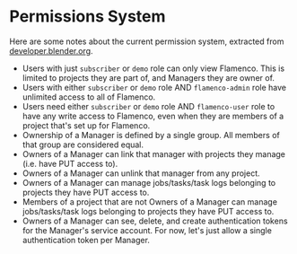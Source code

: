 # Permissions System

Here are some notes about the current permission system, extracted from 
[developer.blender.org](https://developer.blender.org/T51039).

- Users with just `subscriber` or `demo` role can only view Flamenco. This is limited to projects 
  they are part of, and Managers they are owner of.
- Users with either `subscriber` or `demo` role AND `flamenco-admin` role have unlimited access to
  all of Flamenco.
- Users need either `subscriber` or `demo` role AND `flamenco-user` role to have any write access to
  Flamenco, even when they are members of a project that's set up for Flamenco.
- Ownership of a Manager is defined by a single group. All members of that group are considered 
  equal.
- Owners of a Manager can link that manager with projects they manage (i.e. have PUT access to).
- Owners of a Manager can unlink that manager from any project.
- Owners of a Manager can manage jobs/tasks/task logs belonging to projects they have PUT access to.
- Members of a project that are not Owners of a Manager can manage jobs/tasks/task logs belonging to
  projects they have PUT access to.
- Owners of a Manager can see, delete, and create authentication tokens for the Manager's service 
  account. For now, let's just allow a single authentication token per Manager.
